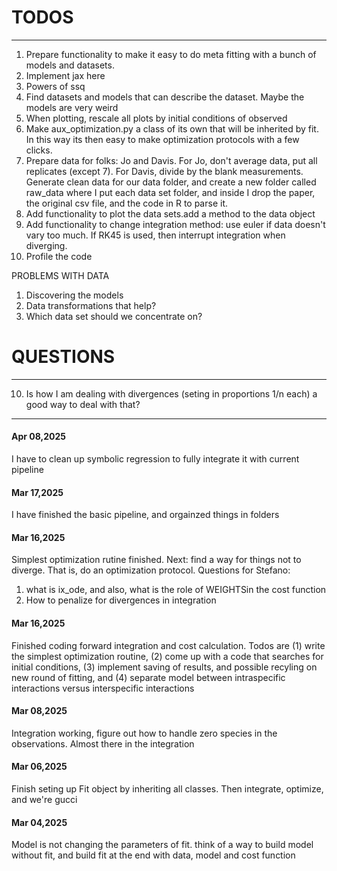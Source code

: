 

# TODOS
--------------------------------------------------------------------
1. Prepare functionality to make it easy to do meta fitting with a bunch of models and datasets.
2. Implement jax here
3. Powers of ssq
4. Find datasets and models that can describe the dataset. Maybe the models are very weird
5. When plotting, rescale all plots by initial conditions of observed
6. Make aux_optimization.py a class of its own that will be inherited by fit. In this way its then easy to make optimization protocols with a few clicks.
7. Prepare data for folks: Jo and Davis. For Jo, don't average data, put all replicates (except 7). For Davis, divide by the blank measurements. Generate clean data for our data folder, and create a new folder called raw_data where I put each data set folder, and inside I drop the paper, the original csv file, and the code in R to parse it. 
8. Add functionality to plot the data sets.add a method to the data object
9. Add functionality to change integration method: use euler if data doesn't vary too much. If RK45 is used, then interrupt integration when diverging. 
10. Profile the code


PROBLEMS WITH DATA
1. Discovering the models
2. Data transformations that help?
3. Which data set should we concentrate on?

# QUESTIONS
---------------------------------------------------------------------
10. Is how I am dealing with divergences (seting in proportions 1/n each) a good way to deal with that?

--------------------------------------------------------------------

#### Apr 08,2025

I have to clean up symbolic regression to fully integrate it with current pipeline
#### Mar 17,2025

I have finished the basic pipeline, and orgainzed things in folders

#### Mar 16,2025

Simplest optimization rutine finished. Next: find a way for things not to diverge. That is, do an optimization protocol.
Questions for Stefano: 
1. what is ix_ode, and also, what is the role of WEIGHTSin the cost function
2. How to penalize for divergences in integration

#### Mar 16,2025

Finished coding forward integration and cost calculation. 
Todos are (1) write the simplest optimization routine, (2) come up with a code that searches for initial conditions, (3) implement saving of results, and possible recyling on new round of fitting, and (4) separate model between intraspecific interactions versus interspecific interactions

#### Mar 08,2025

Integration working, figure out how to handle zero species in the observations. Almost there in the integration

#### Mar 06,2025

Finish seting up Fit object by inheriting all classes. Then integrate, optimize, and we're gucci

#### Mar 04,2025

Model is not changing the parameters of fit. think of a way to build model without fit, and build fit at the end with data, model and cost function

